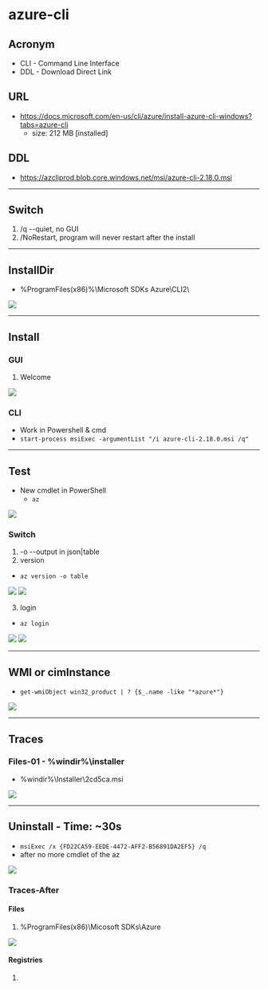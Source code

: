 # azure-cli

## Acronym
* CLI - Command Line Interface
* DDL - Download Direct Link

## URL
* https://docs.microsoft.com/en-us/cli/azure/install-azure-cli-windows?tabs=azure-cli
  * size: 212 MB [installed]

## DDL
* https://azcliprod.blob.core.windows.net/msi/azure-cli-2.18.0.msi

---

## Switch
1) /q --quiet, no GUI
2) /NoRestart, program will never restart after the install

---

## InstallDir
* %ProgramFiles(x86)%\Microsoft SDKs Azure\CLI2\

[<img src="https://i.imgur.com/nf8wVat.png">](https://i.imgur.com/nf8wVat.png)

---

## Install
### GUI
1) Welcome

[<img src="https://i.imgur.com/iOKBF2E.png">](https://i.imgur.com/iOKBF2E.png)

### CLI
* Work in Powershell & cmd
* `start-process msiExec -argumentList "/i azure-cli-2.18.0.msi /q"`

---

## Test

* New cmdlet in PowerShell
  * `az`

[<img src="https://i.imgur.com/XgXqkdf.png">](https://i.imgur.com/XgXqkdf.png)

### Switch
1) -o --output in json|table
2) version
  * `az version -o table`

[<img src="https://i.imgur.com/Y0FkmS0.png">](https://i.imgur.com/Y0FkmS0.png)
[<img src="https://i.imgur.com/RewWwJh.png">](https://i.imgur.com/RewWwJh.png)

3) login
  * `az login`

[<img src="https://i.imgur.com/R2WrVDZ.png">](https://i.imgur.com/R2WrVDZ.png)
[<img src="https://i.imgur.com/mTJjy7L.png">](https://i.imgur.com/mTJjy7L.png)

---

## WMI or cimInstance
* `get-wmiObject win32_product | ? {$_.name -like "*azure*"}`

[<img src="https://i.imgur.com/fxEiKYb.png">](https://i.imgur.com/fxEiKYb.png)

---

## Traces
### Files-01 - %windir%\installer
* %windir%\Installer\2cd5ca.msi

[<img src="https://i.imgur.com/MDCtUEt.png">](https://i.imgur.com/MDCtUEt.png)

---

## Uninstall - Time: ~30s
* `msiExec /x {FD22CA59-EEDE-4472-AFF2-B56891DA2EF5} /q`
* after no more cmdlet of the az

[<img src="https://i.imgur.com/B0XCbSR.png">](https://i.imgur.com/B0XCbSR.png)

### Traces-After
#### Files
1) %ProgramFiles(x86)\Micosoft SDKs\Azure

[<img src="https://i.imgur.com/WREV1Ut.png">](https://i.imgur.com/WREV1Ut.png)

#### Registries
1) 
